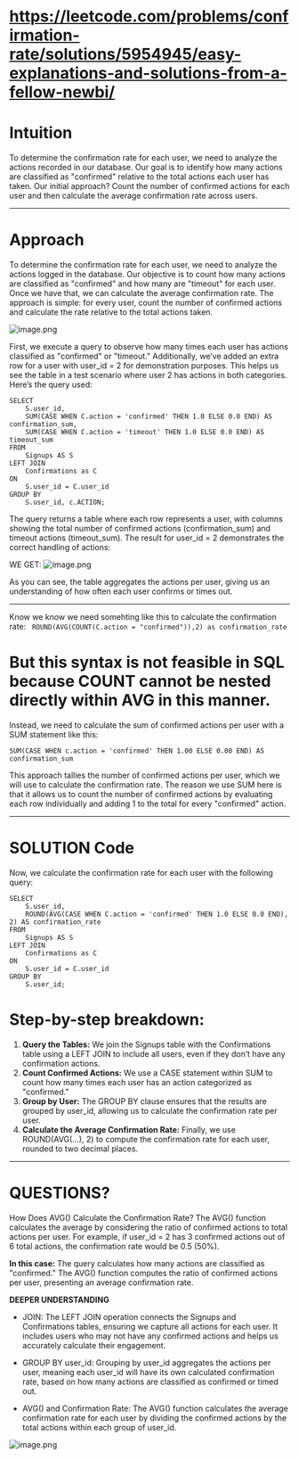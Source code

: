 # https://leetcode.com/problems/confirmation-rate/solutions/5954945/easy-explanations-and-solutions-from-a-fellow-newbi/
# Intuition
<!-- Describe your first thoughts on how to solve this problem. -->
To determine the confirmation rate for each user, we need to analyze the actions recorded in our database. Our goal is to identify how many actions are classified as "confirmed" relative to the total actions each user has taken. Our initial approach? Count the number of confirmed actions for each user and then calculate the average confirmation rate across users. 

---
# Approach
To determine the confirmation rate for each user, we need to analyze the actions logged in the database. Our objective is to count how many actions are classified as "confirmed" and how many are "timeout" for each user. Once we have that, we can calculate the average confirmation rate. The approach is simple: for every user, count the number of confirmed actions and calculate the rate relative to the total actions taken.

![image.png](https://assets.leetcode.com/users/images/71814e11-8966-4223-bca4-3e05354d6ed8_1729637904.2655253.png)


First, we execute a query to observe how many times each user has actions classified as "confirmed" or "timeout." Additionally, we’ve added an extra row for a user with user_id = 2 for demonstration purposes. This helps us see the table in a test scenario where user 2 has actions in both categories. Here’s the query used:

```
SELECT
    S.user_id,
    SUM(CASE WHEN C.action = 'confirmed' THEN 1.0 ELSE 0.0 END) AS confirmation_sum,
    SUM(CASE WHEN C.action = 'timeout' THEN 1.0 ELSE 0.0 END) AS timeout_sum
FROM
    Signups AS S
LEFT JOIN
    Confirmations as C
ON
    S.user_id = C.user_id
GROUP BY
    S.user_id, c.ACTION;
```
The query returns a table where each row represents a user, with columns showing the total number of confirmed actions (confirmation_sum) and timeout actions (timeout_sum). The result for user_id = 2 demonstrates the correct handling of actions:

WE GET:
![image.png](https://assets.leetcode.com/users/images/42789474-0f09-485f-8fcc-25a380f97a0a_1729637963.512455.png)

As you can see, the table aggregates the actions per user, giving us an understanding of how often each user confirms or times out.

---
Know we know we need somehting like this to calculate the confirmation rate:
` ROUND(AVG(COUNT(C.action = "confirmed")),2) as confirmation_rate`
# ****But this syntax is not feasible in SQL because COUNT cannot be nested directly within AVG in this manner.****
Instead, we need to calculate the sum of confirmed actions per user with a SUM statement like this:
```
SUM(CASE WHEN c.action = 'confirmed' THEN 1.00 ELSE 0.00 END) AS confirmation_sum
```
This approach tallies the number of confirmed actions per user, which we will use to calculate the confirmation rate. The reason we use SUM here is that it allows us to count the number of confirmed actions by evaluating each row individually and adding 1 to the total for every "confirmed" action.

---
# SOLUTION Code
Now, we calculate the confirmation rate for each user with the following query:
```mssql []
SELECT
    S.user_id,
    ROUND(AVG(CASE WHEN C.action = 'confirmed' THEN 1.0 ELSE 0.0 END), 2) AS confirmation_rate
FROM
    Signups AS S
LEFT JOIN
    Confirmations as C
ON
    S.user_id = C.user_id
GROUP BY
    S.user_id;
```

# Step-by-step breakdown:
1. **Query the Tables:** We join the Signups table with the Confirmations table using a LEFT JOIN to include all users, even if they don’t have any confirmation actions.
2. **Count Confirmed Actions:** We use a CASE statement within SUM to count how many times each user has an action categorized as "confirmed."
3. **Group by User:** The GROUP BY clause ensures that the results are grouped by user_id, allowing us to calculate the confirmation rate per user.
4. **Calculate the Average Confirmation Rate:** Finally, we use ROUND(AVG(...), 2) to compute the confirmation rate for each user, rounded to two decimal places.
---
# QUESTIONS?

How Does AVG() Calculate the Confirmation Rate? The AVG() function calculates the average by considering the ratio of confirmed actions to total actions per user. For example, if user_id = 2 has 3 confirmed actions out of 6 total actions, the confirmation rate would be 0.5 (50%).

**In this case:**
The query calculates how many actions are classified as "confirmed."
The AVG() function computes the ratio of confirmed actions per user, presenting an average confirmation rate.

**DEEPER UNDERSTANDING**

- JOIN: The LEFT JOIN operation connects the Signups and Confirmations tables, ensuring we capture all actions for each user. It includes users who may not have any confirmed actions and helps us accurately calculate their engagement.

- GROUP BY user_id: Grouping by user_id aggregates the actions per user, meaning each user_id will have its own calculated confirmation rate, based on how many actions are classified as confirmed or timed out.

- AVG() and Confirmation Rate: The AVG() function calculates the average confirmation rate for each user by dividing the confirmed actions by the total actions within each group of user_id.

![image.png](https://assets.leetcode.com/users/images/390e241e-0a1e-4065-af2d-f7b9bb10d5be_1729709512.600128.png)

